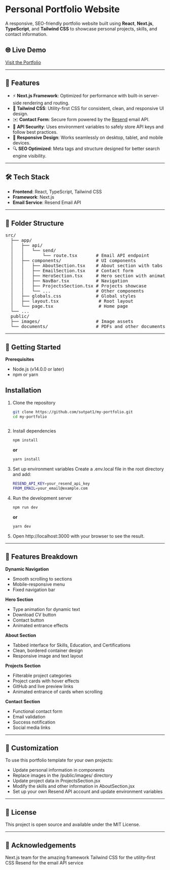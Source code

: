 # Personal Portfolio Website

A responsive, SEO-friendly portfolio website built using **React**, **Next.js**, **TypeScript**, and **Tailwind CSS** to showcase personal projects, skills, and contact information.

## 🌐 Live Demo

[Visit the Portfolio](https://sharvutpat.com/)

---

## 🚀 Features

- ⚡ **Next.js Framework**: Optimized for performance with built-in server-side rendering and routing.
- 🎨 **Tailwind CSS**: Utility-first CSS for consistent, clean, and responsive UI design.
- ✉️ **Contact Form**: Secure form powered by the [Resend](https://resend.com/) email API.
- 🔐 **API Security**: Uses environment variables to safely store API keys and follow best practices.
- 📱 **Responsive Design**: Works seamlessly on desktop, tablet, and mobile devices.
- 🔍 **SEO Optimized**: Meta tags and structure designed for better search engine visibility.

---

## 🛠️ Tech Stack

- **Frontend**: React, TypeScript, Tailwind CSS
- **Framework**: Next.js
- **Email Service**: Resend Email API

---

## 📁 Folder Structure 
<pre lang="markdown">src/
  ├── app/
  │   ├── api/
  │   │   └── send/
  │   │       └── route.tsx       # Email API endpoint
  │   ├── components/             # UI components
  │   │   ├── AboutSection.tsx    # About section with tabs
  │   │   ├── EmailSection.tsx    # Contact form
  │   │   ├── HeroSection.tsx     # Hero section with animations
  │   │   ├── NavBar.tsx          # Navigation
  │   │   ├── ProjectsSection.tsx # Projects showcase
  │   │   └── ...                 # Other components
  │   ├── globals.css             # Global styles
  │   ├── layout.tsx               # Root layout
  │   └── page.tsx                 # Home page
  └── ...
  public/
  ├── images/                     # Image assets
  └── documents/                  # PDFs and other documents</pre> 
 ---
 
 ## 🚀 Getting Started
 
 **Prerequisites**
 
 * Node.js (v14.0.0 or later)
 * npm or yarn
 
 ## Installation
 
 
 1. Clone the repository
 
    ```bash
    git clone https://github.com/sutpat1/my-portfolio.git
    cd my-portfolio
 
 2. Install dependencies
 
    ```bash
    npm install
    ```
 
    **or**
 
    ```bash
    yarn install
    ```
 
 3. Set up environment variables
 Create a .env.local file in the root directory and add:
 
    ```bash
    RESEND_API_KEY=your_resend_api_key
    FROM_EMAIL=your_email@example.com
    ```
 
 4. Run the development server
 
    ```bash
    npm run dev
    ```
 
    **or**
 
    ```bash
    yarn dev
    ```
 
 5. Open http://localhost:3000 with your browser to see the result.
 
 ---
 
 ## 📱 Features Breakdown
 
 **Dynamic Navigation**
 
 * Smooth scrolling to sections
 * Mobile-responsive menu
 * Fixed navigation bar
 
 **Hero Section**
 
 * Type animation for dynamic text
 * Download CV button
 * Contact button
 * Animated entrance effects
 
 **About Section**
 
 * Tabbed interface for Skills, Education, and Certifications
 * Clean, bordered container design
 * Responsive image and text layout
 
 **Projects Section**
 
 * Filterable project categories
 * Project cards with hover effects
 * GitHub and live preview links
 * Animated entrance of cards when scrolling
 
 **Contact Section**
 
 * Functional contact form
 * Email validation
 * Success notification
 * Social media links
 
 ---
 
 ## 🔧 Customization
 
 To use this portfolio template for your own projects:
 
 * Update personal information in components
 * Replace images in the /public/images/ directory
 * Update project data in ProjectsSection.jsx
 * Modify the skills and other information in AboutSection.jsx
 * Set up your own Resend API account and update environment variables
 
 ---
 
 ## 📄 License
 
 This project is open source and available under the MIT License.
 
 ---
 
 ## 🤝 Acknowledgements
 
 Next.js team for the amazing framework
 Tailwind CSS for the utility-first CSS
 Resend for the email API service
